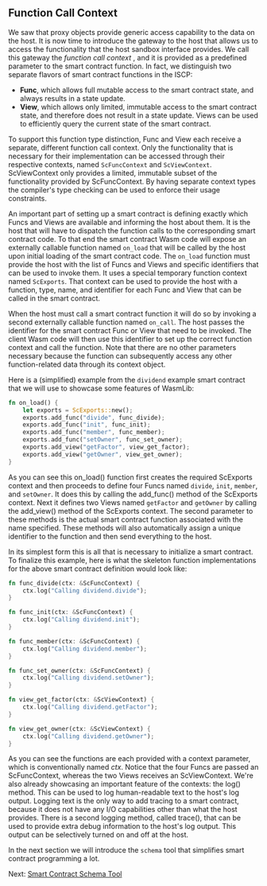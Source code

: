 ## Function Call Context

We saw that proxy objects provide generic access capability to the data on the host. It is
now time to introduce the gateway to the host that allows us to access the functionality
that the host sandbox interface provides. We call this gateway the _function call context_
, and it is provided as a predefined parameter to the smart contract function. In fact, we
distinguish two separate flavors of smart contract functions in the ISCP:

- **Func**, which allows full mutable access to the smart contract state, and always
  results in a state update.
- **View**, which allows only limited, immutable access to the smart contract state, and
  therefore does not result in a state update. Views can be used to efficiently query the
  current state of the smart contract.

To support this function type distinction, Func and View each receive a separate,
different function call context. Only the functionality that is necessary for their
implementation can be accessed through their respective contexts, named `ScFuncContext`
and `ScViewContext`. ScViewContext only provides a limited, immutable subset of the
functionality provided by ScFuncContext. By having separate context types the compiler's
type checking can be used to enforce their usage constraints.

An important part of setting up a smart contract is defining exactly which Funcs and Views
are available and informing the host about them. It is the host that will have to dispatch
the function calls to the corresponding smart contract code. To that end the smart
contract Wasm code will expose an externally callable function named `on_load` that will
be called by the host upon initial loading of the smart contract code. The `on_load`
function must provide the host with the list of Funcs and Views and specific identifiers
that can be used to invoke them. It uses a special temporary function context
named `ScExports`. That context can be used to provide the host with a function, type,
name, and identifier for each Func and View that can be called in the smart contract.

When the host must call a smart contract function it will do so by invoking a second
externally callable function named `on_call`. The host passes the identifier for the smart
contract Func or View that need to be invoked. The client Wasm code will then use this
identifier to set up the correct function context and call the function. Note that there
are no other parameters necessary because the function can subsequently access any other
function-related data through its context object.

Here is a (simplified) example from the `dividend` example smart contract that we will use
to showcase some features of WasmLib:

```rust
fn on_load() {
    let exports = ScExports::new();
    exports.add_func("divide", func_divide);
    exports.add_func("init", func_init);
    exports.add_func("member", func_member);
    exports.add_func("setOwner", func_set_owner);
    exports.add_view("getFactor", view_get_factor);
    exports.add_view("getOwner", view_get_owner);
}
```

As you can see this on_load() function first creates the required ScExports context and
then proceeds to define four Funcs named `divide`, `init`, `member`, and `setOwner`. It
does this by calling the add_func() method of the ScExports context. Next it defines two
Views named `getFactor` and `getOwner` by calling the add_view() method of the ScExports
context. The second parameter to these methods is the actual smart contract function
associated with the name specified. These methods will also automatically assign a unique
identifier to the function and then send everything to the host.

In its simplest form this is all that is necessary to initialize a smart contract. To
finalize this example, here is what the skeleton function implementations for the above
smart contract definition would look like:

```rust
fn func_divide(ctx: &ScFuncContext) {
    ctx.log("Calling dividend.divide");
}

fn func_init(ctx: &ScFuncContext) {
    ctx.log("Calling dividend.init");
}

fn func_member(ctx: &ScFuncContext) {
    ctx.log("Calling dividend.member");
}

fn func_set_owner(ctx: &ScFuncContext) {
    ctx.log("Calling dividend.setOwner");
}

fn view_get_factor(ctx: &ScViewContext) {
    ctx.log("Calling dividend.getFactor");
}

fn view_get_owner(ctx: &ScViewContext) {
    ctx.log("Calling dividend.getOwner");
}
```

As you can see the functions are each provided with a context parameter, which is
conventionally named _ctx_. Notice that the four Funcs are passed an ScFuncContext,
whereas the two Views receives an ScViewContext. We're also already showcasing an
important feature of the contexts: the log() method. This can be used to log
human-readable text to the host's log output. Logging text is the only way to add tracing
to a smart contract, because it does not have any I/O capabilities other than what the
host provides. There is a second logging method, called trace(), that can be used to
provide extra debug information to the host's log output. This output can be selectively
turned on and off at the host.

In the next section we will introduce the `schema` tool that simplifies smart contract
programming a lot.

Next: [Smart Contract Schema Tool](schema.md)
